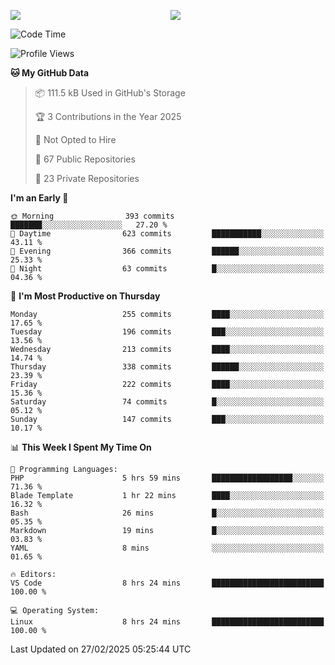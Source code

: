 <p style="display:flex;align-items:center;column-gap:0.5rem;" align="center">
  <img style="flex-grow:1;align-self:stretch;object-fit:cover;"  src ="https://github-readme-stats.vercel.app/api?username=gnoluv9x&show_icons=true&count_private=true&theme=chartreuse-dark&hide_border=true">
  <img style="flex-grow:1;align-self:stretch;object-fit:cover;"src ="https://github-readme-stats.vercel.app/api/top-langs/?username=gnoluv9x&layout=compact&hide_border=true&theme=chartreuse-dark&&langs_count=6&hide=jupyter%20notebook,tex,css,php&exclude_repo=Pacman-AI">
</p>

<!--START_SECTION:waka-->
![Code Time](http://img.shields.io/badge/Code%20Time-1%2C008%20hrs%2033%20mins-blue)

![Profile Views](http://img.shields.io/badge/Profile%20Views-0-blue)

**🐱 My GitHub Data** 

> 📦 111.5 kB Used in GitHub's Storage 
 > 
> 🏆 3 Contributions in the Year 2025
 > 
> 🚫 Not Opted to Hire
 > 
> 📜 67 Public Repositories 
 > 
> 🔑 23 Private Repositories 
 > 
**I'm an Early 🐤** 

```text
🌞 Morning                393 commits         ███████░░░░░░░░░░░░░░░░░░   27.20 % 
🌆 Daytime                623 commits         ███████████░░░░░░░░░░░░░░   43.11 % 
🌃 Evening                366 commits         ██████░░░░░░░░░░░░░░░░░░░   25.33 % 
🌙 Night                  63 commits          █░░░░░░░░░░░░░░░░░░░░░░░░   04.36 % 
```
📅 **I'm Most Productive on Thursday** 

```text
Monday                   255 commits         ████░░░░░░░░░░░░░░░░░░░░░   17.65 % 
Tuesday                  196 commits         ███░░░░░░░░░░░░░░░░░░░░░░   13.56 % 
Wednesday                213 commits         ████░░░░░░░░░░░░░░░░░░░░░   14.74 % 
Thursday                 338 commits         ██████░░░░░░░░░░░░░░░░░░░   23.39 % 
Friday                   222 commits         ████░░░░░░░░░░░░░░░░░░░░░   15.36 % 
Saturday                 74 commits          █░░░░░░░░░░░░░░░░░░░░░░░░   05.12 % 
Sunday                   147 commits         ███░░░░░░░░░░░░░░░░░░░░░░   10.17 % 
```


📊 **This Week I Spent My Time On** 

```text
💬 Programming Languages: 
PHP                      5 hrs 59 mins       ██████████████████░░░░░░░   71.36 % 
Blade Template           1 hr 22 mins        ████░░░░░░░░░░░░░░░░░░░░░   16.32 % 
Bash                     26 mins             █░░░░░░░░░░░░░░░░░░░░░░░░   05.35 % 
Markdown                 19 mins             █░░░░░░░░░░░░░░░░░░░░░░░░   03.83 % 
YAML                     8 mins              ░░░░░░░░░░░░░░░░░░░░░░░░░   01.65 % 

🔥 Editors: 
VS Code                  8 hrs 24 mins       █████████████████████████   100.00 % 

💻 Operating System: 
Linux                    8 hrs 24 mins       █████████████████████████   100.00 % 
```


 Last Updated on 27/02/2025 05:25:44 UTC
<!--END_SECTION:waka-->


